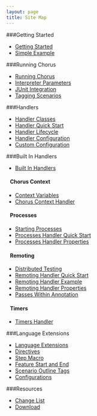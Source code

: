 ```yaml
---
layout: page
title: Site Map
---
```


###Getting Started

 * [Getting Started](/pages/GettingStarted/GettingStarted)
 * [Simple Example](/pages/GettingStarted/SimpleExample)


###Running Chorus

 * [Running Chorus](/pages/RunningChorus/RunningChorus)
 * [Interpreter Parameters](/pages/RunningChorus/InterpreterParameters)
 * [JUnit Integration](/pages/RunningChorus/JUnitIntegration)
 * [Tagging Scenarios](/pages/RunningChorus/TaggingScenarios)


###Handlers

 * [Handler Classes](/pages/Handlers/HandlerClasses)
 * [Handler Quick Start](/pages/Handlers/HandlerQuickStart)
 * [Handler Lifecycle](/pages/Handlers/HandlerLifecycle)
 * [Handler Configuration](/pages/Handlers/HandlerConfiguration)
 * [Custom Configuration](/pages/Handlers/CustomConfiguration)


###Built In Handlers

 * [Built In Handlers](/pages/BuiltInHandlers/BuiltInHandlers)


#### &nbsp;&nbsp;&nbsp;Chorus Context

 * [Context Variables](/pages/BuiltInHandlers/ChorusContext/ChorusContext)
 * [Chorus Context Handler](/pages/BuiltInHandlers/ChorusContext/ChorusContextHandler)


#### &nbsp;&nbsp;&nbsp;Processes

 * [Starting Processes](/pages/BuiltInHandlers/Processes/StartingProcesses)
 * [Processes Handler Quick Start](/pages/BuiltInHandlers/Processes/ProcessesHandlerQuickStart)
 * [Processes Handler Properties](/pages/BuiltInHandlers/Processes/ProcessesHandlerProperties)


#### &nbsp;&nbsp;&nbsp;Remoting

 * [Distributed Testing](/pages/BuiltInHandlers/Remoting/DistributedTesting)
 * [Remoting Handler Quick Start](/pages/BuiltInHandlers/Remoting/RemotingHandlerQuickStart)
 * [Remoting Handler Example](/pages/BuiltInHandlers/Remoting/RemotingHandlerExample)
 * [Remoting Handler Properties](/pages/BuiltInHandlers/Remoting/RemotingHandlerProperties)
 * [Passes Within Annotation](/pages/BuiltInHandlers/Remoting/PassesWithinAnnotation)


#### &nbsp;&nbsp;&nbsp;Timers

 * [Timers Handler](/pages/BuiltInHandlers/Timers/TimersHandler)


###Language Extensions

 * [Language Extensions](/pages/LanguageExtensions/LanguageExtensions)
 * [Directives](/pages/LanguageExtensions/Directives)
 * [Step Macro](/pages/LanguageExtensions/StepMacro)
 * [Feature Start and End](/pages/LanguageExtensions/FeatureStartAndEnd)
 * [Scenario Outline Tags](/pages/LanguageExtensions/ScenarioOutlineTags)
 * [Configurations](/pages/LanguageExtensions/Configurations)


###Resources

 * [Change List](/pages/Resources/Changelist)
 * [Download](/pages/Resources/Download)


